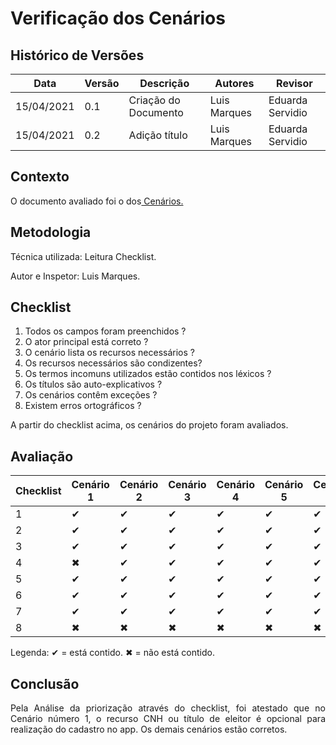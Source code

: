 # Verificação dos Cenários

## Histórico de Versões

| Data       | Versão | Descrição            | Autores      | Revisor |
| ---------- | ------ | -------------------- | ------------ | ------- |
| 15/04/2021 | 0.1    | Criação do Documento | Luis Marques | Eduarda Servidio     |
| 15/04/2021 | 0.2    | Adição título        | Luis Marques | Eduarda Servidio     |

## Contexto

<p align="justify">O documento avaliado foi o dos<a href = "https://requisitos-de-software.github.io/2020.2-Meu-Gov.br/Modelagem_Requisitos/Cenarios/" > Cenários. </a> </p>

## Metodologia

<p align="justify">
Técnica utilizada: Leitura Checklist.</p>
Autor e Inspetor: Luis Marques.

## Checklist

1. Todos os campos foram preenchidos ?
2. O ator principal está correto ?
3. O cenário lista os recursos necessários ?
4. Os recursos necessários são condizentes?
5. Os termos incomuns utilizados estão contidos nos léxicos ?
6. Os títulos são auto-explicativos ?
7. Os cenários contêm exceções ?
8. Existem erros ortográficos ?

<p align="justify"> A partir do checklist acima, os cenários do projeto foram avaliados. </p>

## Avaliação

| Checklist | Cenário 1 | Cenário 2 | Cenário 3 | Cenário 4 | Cenário 5 | Cenário 6 | Cenário 7 |
| --------- | --------- | --------- | --------- | --------- | --------- | --------- | --------- |
| 1         | ✔         | ✔         | ✔         | ✔         | ✔         | ✔         | ✔         |
| 2         | ✔         | ✔         | ✔         | ✔         | ✔         | ✔         | ✔         |
| 3         | ✔         | ✔         | ✔         | ✔         | ✔         | ✔         | ✔         |
| 4         | ✖         | ✔         | ✔         | ✔         | ✔         | ✔         | ✔         |
| 5         | ✔         | ✔         | ✔         | ✔         | ✔         | ✔         | ✔         |
| 6         | ✔         | ✔         | ✔         | ✔         | ✔         | ✔         | ✔         |
| 7         | ✔         | ✔         | ✔         | ✔         | ✔         | ✔         | ✔         |
| 8         | ✖         | ✖         | ✖         | ✖         | ✖         | ✖         | ✖         |

Legenda: ✔ = está contido. ✖ = não está contido.

## Conclusão

<p align="justify"> Pela Análise da priorização através do checklist, foi atestado que no Cenário número 1,
o recurso CNH ou título de eleitor é opcional para realização do cadastro no app. Os demais
cenários estão corretos. </p>

